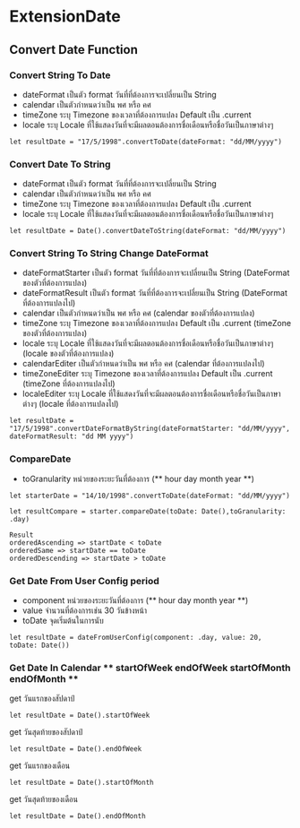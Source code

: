 # ExtensionDate

## Convert Date Function

### Convert String To Date 
* dateFormat เป็นตัว format วันที่ที่ต้องการจะเปลี่ยนเป็น String
* calendar เป็นตัวกำหนดว่าเป็น พศ หรือ คศ
* timeZone ระบุ Timezone ของเวลาที่ต้องการแปลง Default เป็น .current
* locale ระบุ Locale ที่ใช้แสดงวันที่จะมีผลตอนต้องการชื่อเดือนหรือชื่อวันเป็นภาษาต่างๆ
```
let resultDate = "17/5/1998".convertToDate(dateFormat: "dd/MM/yyyy")
```

### Convert Date To String
* dateFormat เป็นตัว format วันที่ที่ต้องการจะเปลี่ยนเป็น String
* calendar เป็นตัวกำหนดว่าเป็น พศ หรือ คศ
* timeZone ระบุ Timezone ของเวลาที่ต้องการแปลง Default เป็น .current
* locale ระบุ Locale ที่ใช้แสดงวันที่จะมีผลตอนต้องการชื่อเดือนหรือชื่อวันเป็นภาษาต่างๆ
```
let resultDate = Date().convertDateToString(dateFormat: "dd/MM/yyyy")
```

### Convert String To String Change DateFormat
* dateFormatStarter เป็นตัว format วันที่ที่ต้องการจะเปลี่ยนเป็น String (DateFormat ของตัวที่ต้องการแปลง)
* dateFormatResult เป็นตัว format วันที่ที่ต้องการจะเปลี่ยนเป็น String (DateFormat ที่ต้องการแปลงไป)
* calendar เป็นตัวกำหนดว่าเป็น พศ หรือ คศ (calendar ของตัวที่ต้องการแปลง)
* timeZone ระบุ Timezone ของเวลาที่ต้องการแปลง Default เป็น .current (timeZone ของตัวที่ต้องการแปลง)
* locale ระบุ Locale ที่ใช้แสดงวันที่จะมีผลตอนต้องการชื่อเดือนหรือชื่อวันเป็นภาษาต่างๆ (locale ของตัวที่ต้องการแปลง)
* calendarEditer เป็นตัวกำหนดว่าเป็น พศ หรือ คศ (calendar ที่ต้องการแปลงไป)
* timeZoneEditer ระบุ Timezone ของเวลาที่ต้องการแปลง Default เป็น .current (timeZone ที่ต้องการแปลงไป)
* localeEditer ระบุ Locale ที่ใช้แสดงวันที่จะมีผลตอนต้องการชื่อเดือนหรือชื่อวันเป็นภาษาต่างๆ (locale ที่ต้องการแปลงไป)
```
let resultDate = "17/5/1998".convertDateFormatByString(dateFormatStarter: "dd/MM/yyyy", dateFormatResult: "dd MM yyyy")
```

### CompareDate
* toGranularity หน่วยของระยะวันที่ต้องการ (** hour day month year **)
```
let starterDate = "14/10/1998".convertToDate(dateFormat: "dd/MM/yyyy")
```
```
let resultCompare = starter.compareDate(toDate: Date(),toGranularity: .day)
```
```
Result
orderedAscending => startDate < toDate
orderedSame => startDate == toDate
orderedDescending => startDate > toDate
```

### Get Date From User Config period
* component หน่วยของระยะวันที่ต้องการ (** hour day month year **)
* value จำนวนที่ต้องการเช่น 30 วันข้างหน้า
* toDate จุดเริ่มต้นในการนับ
```
let resultDate = dateFromUserConfig(component: .day, value: 20, toDate: Date())
```

### Get Date In Calendar  ** startOfWeek endOfWeek startOfMonth endOfMonth ** 
  get วันแรกของสัปดาป์
```
let resultDate = Date().startOfWeek
```

  get วันสุดท้ายของสัปดาป์
```
let resultDate = Date().endOfWeek
```

  get วันแรกของเดือน
```
let resultDate = Date().startOfMonth
```

  get วันสุดท้ายของเดือน
```
let resultDate = Date().endOfMonth
```


